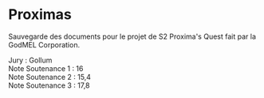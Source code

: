 # Proximas
Sauvegarde des documents pour le projet de S2 Proxima's Quest fait par la GodMEL Corporation.

Jury : Gollum  
Note Soutenance 1 : 16  
Note Soutenance 2 : 15,4  
Note Soutenance 3 : 17,8
